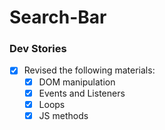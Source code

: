 # Search-Bar

### Dev Stories
- [x] Revised the following materials:
    - [x] DOM manipulation
    - [x] Events and Listeners
    - [x] Loops
    - [x] JS methods
